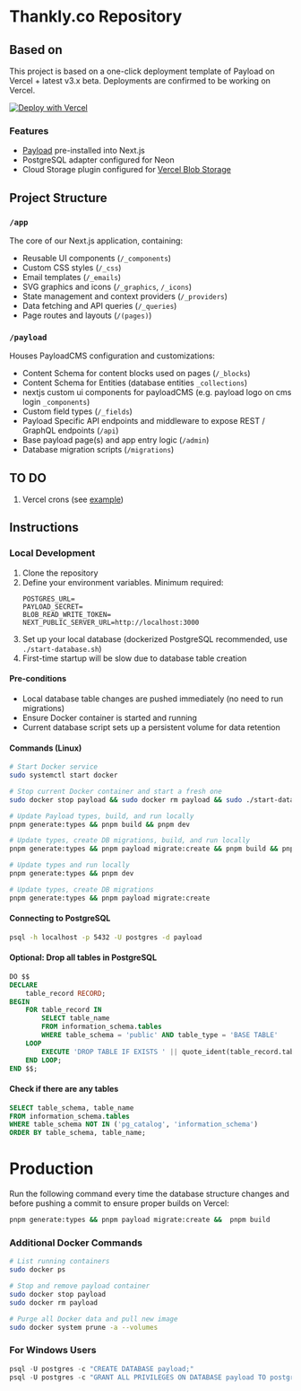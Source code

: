 # Thankly.co Repository

## Based on

This project is based on a one-click deployment template of Payload on Vercel + latest v3.x beta. Deployments are confirmed to be working on Vercel.

[![Deploy with Vercel](https://vercel.com/button)](https://vercel.com/new/clone?repository-url=https%3A%2F%2Fgithub.com%2Fpayloadcms%2Fvercel-deploy-payload-postgres&project-name=payload-project&env=PAYLOAD_SECRET&build-command=pnpm%20run%20ci&stores=%5B%7B%22type%22%3A%22postgres%22%7D%2C%7B%22type%22%3A%22blob%22%7D%5D)

### Features

- [Payload](https://github.com/payloadcms/payload) pre-installed into Next.js
- PostgreSQL adapter configured for Neon
- Cloud Storage plugin configured for [Vercel Blob Storage](https://vercel.com/docs/storage/vercel-blob)

## Project Structure

### `/app`

The core of our Next.js application, containing:

- Reusable UI components (`/_components`)
- Custom CSS styles (`/_css`)
- Email templates (`/_emails`)
- SVG graphics and icons (`/_graphics`, `/_icons`)
- State management and context providers (`/_providers`)
- Data fetching and API queries (`/_queries`)
- Page routes and layouts (`/(pages)`)

### `/payload`

Houses PayloadCMS configuration and customizations:

- Content Schema for content blocks used on pages (`/_blocks`)
- Content Schema for Entities (database entities `_collections`)
- nextjs custom ui components for payloadCMS (e.g. payload logo on cms login `_components`)
- Custom field types (`/_fields`)
- Payload Specific API endpoints and middleware to expose REST / GraphQL endpoints (`/api`)
- Base payload page(s) and app entry logic (`/admin`)
- Database migration scripts (`/migrations`)

## TO DO

1. Vercel crons (see [example](https://github.com/vercel/examples/blob/main/solutions/cron/vercel.json))

## Instructions

### Local Development

1. Clone the repository
2. Define your environment variables. Minimum required:
   ```
   POSTGRES_URL=
   PAYLOAD_SECRET=
   BLOB_READ_WRITE_TOKEN=
   NEXT_PUBLIC_SERVER_URL=http://localhost:3000
   ```
3. Set up your local database (dockerized PostgreSQL recommended, use `./start-database.sh`)
4. First-time startup will be slow due to database table creation

#### Pre-conditions

- Local database table changes are pushed immediately (no need to run migrations)
- Ensure Docker container is started and running
- Current database script sets up a persistent volume for data retention

#### Commands (Linux)

```bash
# Start Docker service
sudo systemctl start docker

# Stop current Docker container and start a fresh one
sudo docker stop payload && sudo docker rm payload && sudo ./start-database.sh

# Update Payload types, build, and run locally
pnpm generate:types && pnpm build && pnpm dev

# Update types, create DB migrations, build, and run locally
pnpm generate:types && pnpm payload migrate:create && pnpm build && pnpm dev

# Update types and run locally
pnpm generate:types && pnpm dev

# Update types, create DB migrations
pnpm generate:types && pnpm payload migrate:create
```

#### Connecting to PostgreSQL

```bash
psql -h localhost -p 5432 -U postgres -d payload
```

#### Optional: Drop all tables in PostgreSQL

```sql
DO $$
DECLARE
    table_record RECORD;
BEGIN
    FOR table_record IN
        SELECT table_name
        FROM information_schema.tables
        WHERE table_schema = 'public' AND table_type = 'BASE TABLE'
    LOOP
        EXECUTE 'DROP TABLE IF EXISTS ' || quote_ident(table_record.table_name) || ' CASCADE';
    END LOOP;
END $$;
```

#### Check if there are any tables

```sql
SELECT table_schema, table_name
FROM information_schema.tables
WHERE table_schema NOT IN ('pg_catalog', 'information_schema')
ORDER BY table_schema, table_name;
```

# Production

Run the following command every time the database structure changes and before pushing a commit to ensure proper builds on Vercel:

```bash
pnpm generate:types && pnpm payload migrate:create &&  pnpm build
```

### Additional Docker Commands

```bash
# List running containers
sudo docker ps

# Stop and remove payload container
sudo docker stop payload
sudo docker rm payload

# Purge all Docker data and pull new image
sudo docker system prune -a --volumes
```

### For Windows Users

```powershell
psql -U postgres -c "CREATE DATABASE payload;"
psql -U postgres -c "GRANT ALL PRIVILEGES ON DATABASE payload TO postgres;"
```
